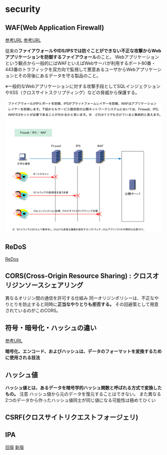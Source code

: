 # security

## WAF(Web Application Firewall)

[参考URL](https://www.infraexpert.com/study/security17.html)
[参考URL](https://dev.classmethod.jp/articles/fully-understood-aws-waf-v2/)

従来の**ファイアウォールやIDS/IPSでは防ぐことができない不正な攻撃からWebアプリケーションを防御するファイアウォール**のこと。
Webアプリケーションという観点から一般的にはWAFといえばWebサーバが利用するポート80番・443番のトラフィックを双方向で監視して悪意あるユーザからWebアプリケーションとその背後にあるデータを守る製品のこと。

※一般的なWebアプリケーションに対する攻撃手段としてSQLインジェクションやXSS（クロスサイトスクリプティング）などの脅威から保護する。

![WAF](images/waf.png)

## ReDoS

[ReDos](https://yamory.io/blog/about-redos-attack/)

## CORS(Cross-Origin Resource Sharing) : クロスオリジンソースシェアリング

異なるオリジン間の通信を許可する仕組み
同一オリジンポリシーは、不正なやりとりを防止すると同時に**正当なやりとりも拒否する。**
その回避策として用意されているのがこのCORS。

## 符号・暗号化・ハッシュの違い

[参考URL](https://ja.spot-the-difference.info/difference-between-encryption)

**暗号化、エンコード、およびハッシュは、データのフォーマットを変換するために使用される技法**

## ハッシュ値

**ハッシュ値とは、あるデータを暗号学的ハッシュ関数と呼ばれる方式で変換したもの。**
注意
ハッシュ値から元のデータを復元することはできない。
また異なる2つのデータから作ったハッシュ値同士が同じ値になる可能性は極めてひくい

## CSRF(クロスサイトリクエストフォージェリ)



## IPA 

[旧版](https://www.ipa.go.jp/security/awareness/vendor/programmingv1/a01_04.html)
[新版]()

